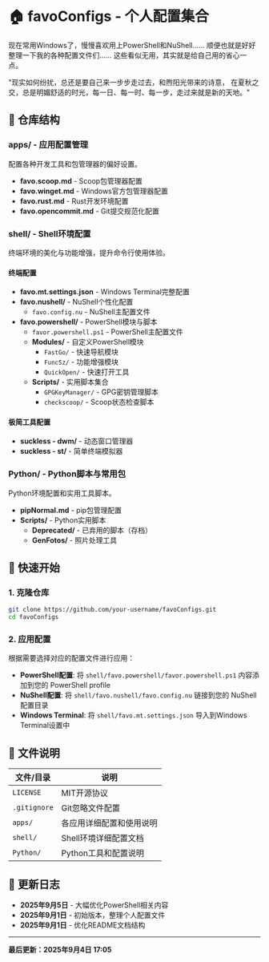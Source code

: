 # 🏠 favoConfigs - 个人配置集合

现在常用Windows了，慢慢喜欢用上PowerShell和NuShell……
顺便也就是好好整理一下我的各种配置文件们……
这些看似无用，其实就是给自己用的省心一点。

"现实如何纷扰，总还是要自己来一步步走过去，和煦阳光带来的诗意，
在夏秋之交，总是明媚舒适的时光，每一日、每一时、每一步，走过来就是新的天地。"

## 📁 仓库结构

### **apps/** - 应用配置管理
配置各种开发工具和包管理器的偏好设置。

- **favo.scoop.md** - Scoop包管理器配置
- **favo.winget.md** - Windows官方包管理器配置
- **favo.rust.md** - Rust开发环境配置
- **favo.opencommit.md** - Git提交规范化配置

### **shell/** - Shell环境配置
终端环境的美化与功能增强，提升命令行使用体验。

#### 终端配置
- **favo.mt.settings.json** - Windows Terminal完整配置
- **favo.nushell/** - NuShell个性化配置
  - `favo.config.nu` - NuShell主配置文件
- **favo.powershell/** - PowerShell模块与脚本
  - `favor.powershell.ps1` - PowerShell主配置文件
  - **Modules/** - 自定义PowerShell模块
    - `FastGo/` - 快速导航模块
    - `FuncSz/` - 功能增强模块
    - `QuickOpen/` - 快速打开工具
  - **Scripts/** - 实用脚本集合
    - `GPGKeyManager/` - GPG密钥管理脚本
    - `checkscoop/` - Scoop状态检查脚本

#### 极简工具配置
- **suckless - dwm/** - 动态窗口管理器
- **suckless - st/** - 简单终端模拟器

### **Python/** - Python脚本与常用包
Python环境配置和实用工具脚本。

- **pipNormal.md** - pip包管理配置
- **Scripts/** - Python实用脚本
  - **Deprecated/** - 已弃用的脚本（存档）
  - **GenFotos/** - 照片处理工具

## 🚀 快速开始

### 1. 克隆仓库
```bash
git clone https://github.com/your-username/favoConfigs.git
cd favoConfigs
```

### 2. 应用配置
根据需要选择对应的配置文件进行应用：

- **PowerShell配置**: 将 `shell/favo.powershell/favor.powershell.ps1` 内容添加到您的 PowerShell profile
- **NuShell配置**: 将 `shell/favo.nushell/favo.config.nu` 链接到您的 NuShell配置目录
- **Windows Terminal**: 将 `shell/favo.mt.settings.json` 导入到Windows Terminal设置中

## 📄 文件说明

| 文件/目录 | 说明 |
|-----------|------|
| `LICENSE` | MIT开源协议 |
| `.gitignore` | Git忽略文件配置 |
| `apps/` | 各应用详细配置和使用说明 |
| `shell/` | Shell环境详细配置文档 |
| `Python/` | Python工具和配置说明 |

## 📅 更新日志

- **2025年9月5日** - 大幅优化PowerShell相关内容
- **2025年9月1日** - 初始版本，整理个人配置文件
- **2025年9月1日** - 优化README文档结构

---
**最后更新：2025年9月4日 17:05**
